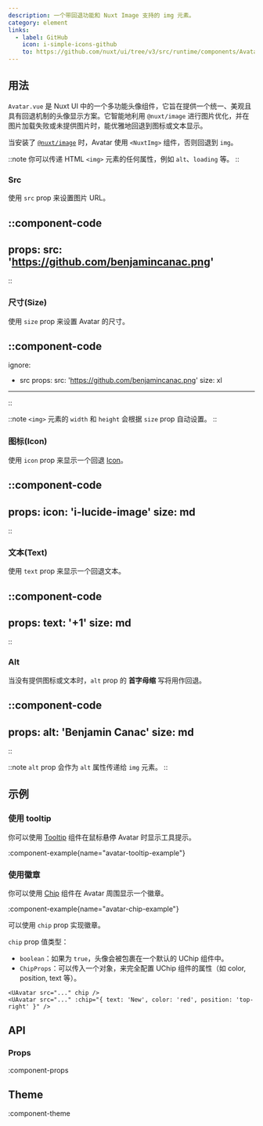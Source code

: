 ```yaml
---
description: 一个带回退功能和 Nuxt Image 支持的 img 元素。
category: element
links:
  - label: GitHub
    icon: i-simple-icons-github
    to: https://github.com/nuxt/ui/tree/v3/src/runtime/components/Avatar.vue
---
```


## 用法

`Avatar.vue` 是 Nuxt UI 中的一个多功能头像组件，它旨在提供一个统一、美观且具有回退机制的头像显示方案。它智能地利用 `@nuxt/image` 进行图片优化，并在图片加载失败或未提供图片时，能优雅地回退到图标或文本显示。

当安装了 [`@nuxt/image`](https://github.com/nuxt/image) 时，Avatar 使用 `<NuxtImg>` 组件，否则回退到 `img`。

::note
你可以传递 HTML `<img>` 元素的任何属性，例如 `alt`、`loading` 等。
::

### Src

使用 `src` prop 来设置图片 URL。

::component-code
---
props:
  src: 'https://github.com/benjamincanac.png'
---
::

### 尺寸(Size)

使用 `size` prop 来设置 Avatar 的尺寸。

::component-code
---
ignore:
  - src
props:
  src: 'https://github.com/benjamincanac.png'
  size: xl
---
::

::note
`<img>` 元素的 `width` 和 `height` 会根据 `size` prop 自动设置。
::

### 图标(Icon)

使用 `icon` prop 来显示一个回退 [Icon](/components/icon)。

::component-code
---
props:
  icon: 'i-lucide-image'
  size: md
---
::

### 文本(Text)

使用 `text` prop 来显示一个回退文本。

::component-code
---
props:
  text: '+1'
  size: md
---
::

### Alt

当没有提供图标或文本时，`alt` prop 的 **首字母缩** 写将用作回退。

::component-code
---
props:
  alt: 'Benjamin Canac'
  size: md
---
::

::note
`alt` prop 会作为 `alt` 属性传递给 `img` 元素。
::

## 示例

### 使用 tooltip

你可以使用 [Tooltip](/components/tooltip) 组件在鼠标悬停 Avatar 时显示工具提示。

:component-example{name="avatar-tooltip-example"}

### 使用徽章

你可以使用 [Chip](/components/chip) 组件在 Avatar 周围显示一个徽章。

:component-example{name="avatar-chip-example"}

可以使用 `chip` prop 实现徽章。

`chip` prop 值类型：

- `boolean`：如果为 `true`，头像会被包裹在一个默认的 UChip 组件中。
- `ChipProps`：可以传入一个对象，来完全配置 UChip 组件的属性（如 color, position, text 等）。

```vue
<UAvatar src="..." chip /> 
<UAvatar src="..." :chip="{ text: 'New', color: 'red', position: 'top-right' }" />
```

## API

### Props

:component-props

## Theme

:component-theme
